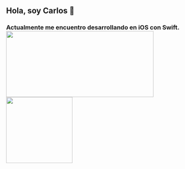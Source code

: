 <h2> 
  Hola, soy Carlos 👋
</h2>
<h3>
  Actualmente me encuentro desarrollando en iOS con Swift. 

<img height="180em" width="400em" src="https://github-readme-stats.vercel.app/api?username=RekonxCarloz&theme=dracula" />
<img height="180em" src="https://github-readme-stats.vercel.app/api/top-langs/?username=RekonxCarloz&layout=compact&theme=dracula&hide_title=true" />

<!--
**RekonxCarloz/RekonxCarloz** is a ✨ _special_ ✨ repository because its `README.md` (this file) appears on your GitHub profile.

Here are some ideas to get you started:

- 🔭 I’m currently working on ...
- 🌱 I’m currently learning ...
- 👯 I’m looking to collaborate on ...
- 🤔 I’m looking for help with ...
- 💬 Ask me about ...
- 📫 How to reach me: ...
- 😄 Pronouns: ...
- ⚡ Fun fact: ...
-->
